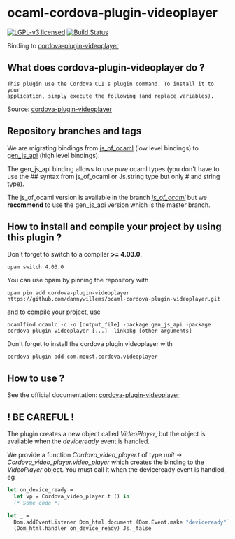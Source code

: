 # ocaml-cordova-plugin-videoplayer

[![LGPL-v3 licensed](https://img.shields.io/badge/license-LGPLv3-blue.svg)](https://raw.githubusercontent.com/dannywillems/ocaml-cordova-plugin-video/master/LICENSE)
[![Build Status](https://travis-ci.org/dannywillems/ocaml-cordova-plugin-videoplayer.svg?branch=master)](https://travis-ci.org/dannywillems/ocaml-cordova-plugin-videoplayer)

Binding to
[cordova-plugin-videoplayer](https://github.com/moust/cordova-plugin-videoplayer)

## What does cordova-plugin-videoplayer do ?

```
This plugin use the Cordova CLI's plugin command. To install it to your
application, simply execute the following (and replace variables).
```

Source: [cordova-plugin-videoplayer](https://github.com/moust/cordova-plugin-videoplayer)

## Repository branches and tags

We are migrating bindings from
[js_of_ocaml](https://github.com/ocsigen/js_of_ocaml) (low level bindings) to
[gen_js_api](https://github.com/lexifi/gen_js_api) (high level bindings).

The gen_js_api binding allows to use *pure* ocaml types (you don't have to use
the ## syntax from js_of_ocaml or Js.string type but only # and string type).

The js_of_ocaml version is available in the branch
[*js_of_ocaml*](https://github.com/dannywillems/ocaml-cordova-plugin-videoplayer/tree/js_of_ocaml)
but we **recommend** to use the gen_js_api version which is the master branch.

## How to install and compile your project by using this plugin ?

Don't forget to switch to a compiler **>= 4.03.0**.
```Shell
opam switch 4.03.0
```

You can use opam by pinning the repository with
```Shell
opam pin add cordova-plugin-videoplayer https://github.com/dannywillems/ocaml-cordova-plugin-videoplayer.git
```

and to compile your project, use
```Shell
ocamlfind ocamlc -c -o [output_file] -package gen_js_api -package cordova-plugin-videoplayer [...] -linkpkg [other arguments]
```

Don't forget to install the cordova plugin videoplayer with
```Shell
cordova plugin add com.moust.cordova.videoplayer
```

## How to use ?

See the official documentation:
[cordova-plugin-videoplayer](https://github.com/moust/cordova-plugin-videoplayer)

## ! BE CAREFUL !

The plugin creates a new object called *VideoPlayer*, but the object is
available when the *deviceready* event is handled.

We provide a function *Cordova_video_player.t* of type *unit -> Cordova_video_player.video_player* which creates the
binding to the *VideoPlayer* object. You must call it when the deviceready
event is handled, eg

```OCaml
let on_device_ready =
  let vp = Cordova_video_player.t () in
  (* Some code *)

let _ =
  Dom.addEventListener Dom_html.document (Dom.Event.make "deviceready")
  (Dom_html.handler on_device_ready) Js._false
```
